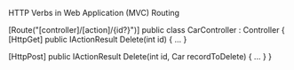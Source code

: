 HTTP Verbs in Web Application (MVC) Routing

[Route("[controller]/[action]/{id?}")]
public class CarController : Controller
{
[HttpGet]
public IActionResult Delete(int id)
{
...
}

[HttpPost]
public IActionResult Delete(int id, Car recordToDelete)
{
...
}
}

